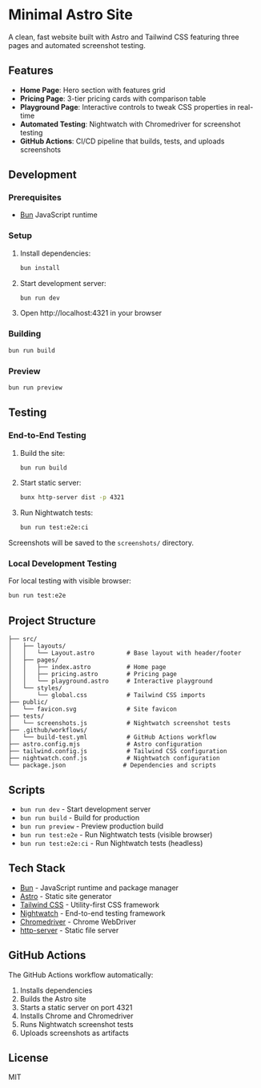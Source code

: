 # Minimal Astro Site

A clean, fast website built with Astro and Tailwind CSS featuring three pages and automated screenshot testing.

## Features

- **Home Page**: Hero section with features grid
- **Pricing Page**: 3-tier pricing cards with comparison table
- **Playground Page**: Interactive controls to tweak CSS properties in real-time
- **Automated Testing**: Nightwatch with Chromedriver for screenshot testing
- **GitHub Actions**: CI/CD pipeline that builds, tests, and uploads screenshots

## Development

### Prerequisites
- [Bun](https://bun.sh/) JavaScript runtime

### Setup
1. Install dependencies:
   ```bash
   bun install
   ```

2. Start development server:
   ```bash
   bun run dev
   ```

3. Open http://localhost:4321 in your browser

### Building
```bash
bun run build
```

### Preview
```bash
bun run preview
```

## Testing

### End-to-End Testing
1. Build the site:
   ```bash
   bun run build
   ```

2. Start static server:
   ```bash
   bunx http-server dist -p 4321
   ```

3. Run Nightwatch tests:
   ```bash
   bun run test:e2e:ci
   ```

Screenshots will be saved to the `screenshots/` directory.

### Local Development Testing
For local testing with visible browser:
```bash
bun run test:e2e
```

## Project Structure

```
├── src/
│   ├── layouts/
│   │   └── Layout.astro         # Base layout with header/footer
│   ├── pages/
│   │   ├── index.astro          # Home page
│   │   ├── pricing.astro        # Pricing page
│   │   └── playground.astro     # Interactive playground
│   └── styles/
│       └── global.css           # Tailwind CSS imports
├── public/
│   └── favicon.svg              # Site favicon
├── tests/
│   └── screenshots.js           # Nightwatch screenshot tests
├── .github/workflows/
│   └── build-test.yml           # GitHub Actions workflow
├── astro.config.mjs             # Astro configuration
├── tailwind.config.js           # Tailwind CSS configuration
├── nightwatch.conf.js           # Nightwatch configuration
└── package.json                # Dependencies and scripts
```

## Scripts

- `bun run dev` - Start development server
- `bun run build` - Build for production
- `bun run preview` - Preview production build
- `bun run test:e2e` - Run Nightwatch tests (visible browser)
- `bun run test:e2e:ci` - Run Nightwatch tests (headless)

## Tech Stack

- [Bun](https://bun.sh/) - JavaScript runtime and package manager
- [Astro](https://astro.build/) - Static site generator
- [Tailwind CSS](https://tailwindcss.com/) - Utility-first CSS framework
- [Nightwatch](https://nightwatchjs.org/) - End-to-end testing framework
- [Chromedriver](https://chromedriver.chromium.org/) - Chrome WebDriver
- [http-server](https://www.npmjs.com/package/http-server) - Static file server

## GitHub Actions

The GitHub Actions workflow automatically:
1. Installs dependencies
2. Builds the Astro site
3. Starts a static server on port 4321
4. Installs Chrome and Chromedriver
5. Runs Nightwatch screenshot tests
6. Uploads screenshots as artifacts

## License

MIT